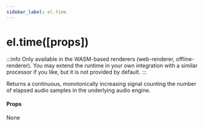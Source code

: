 ```yaml
---
sidebar_label: el.time
---
```


# el.time([props])

:::info
Only available in the WASM-based renderers (web-renderer, offline-renderer). You may extend the runtime
in your own integration with a similar processor if you like, but it is not provided by default.
:::

Returns a continuous, monotonically increasing signal counting the number of elapsed
audio samples in the underlying audio engine.

#### Props

None
